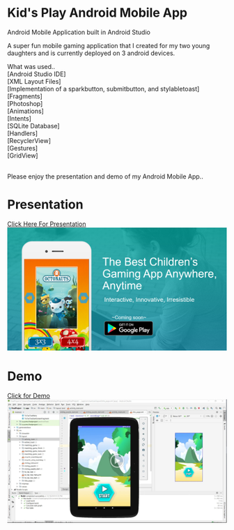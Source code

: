 # Kid's Play Android Mobile App
Android Mobile Application built in Android Studio

A super fun mobile gaming application that I created for my two young daughters and is currently deployed on 3 android devices.</br>

What was used..<br>
[Android Studio IDE]<br>
[XML Layout Files]<br>
[Implementation of a sparkbutton, submitbutton, and stylabletoast]<bR>
[Fragments]<br>
[Photoshop]<br>
[Animations]<br>
[Intents]<br>
[SQLite Database]<br>
[Handlers]<br>
[RecyclerView]<br>
[Gestures]<br>
[GridView]<br><br>

Please enjoy the presentation and demo of my Android Mobile App..


# Presentation

[Click Here For Presentation<img src="/Image/kidsplay_image.PNG"></img>](https://drive.google.com/file/d/1RHF4hY4GfuTqP688JxpyVl658mZ-SO8x/view?usp=sharing)

# Demo

[Click for Demo<img src="/Image/KidsPlayDemo.PNG"></img>](https://drive.google.com/open?id=1p4sEMM0giS_Q2Zxm_-LWQDR_j22geYQX)
